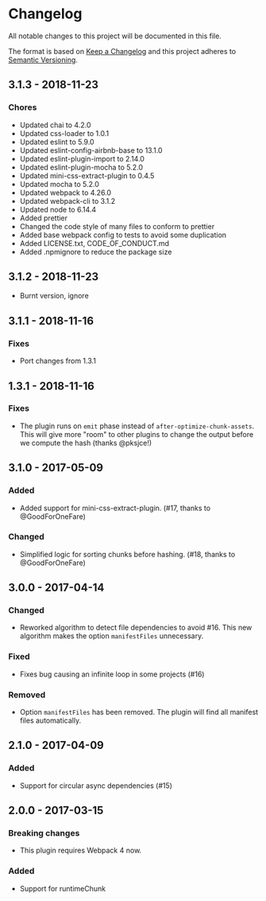 # Changelog
All notable changes to this project will be documented in this file.

The format is based on [Keep a Changelog](http://keepachangelog.com/en/1.0.0/)
and this project adheres to [Semantic Versioning](http://semver.org/spec/v2.0.0.html).

## 3.1.3 - 2018-11-23

### Chores

- Updated chai to 4.2.0
- Updated css-loader to 1.0.1
- Updated eslint to 5.9.0
- Updated eslint-config-airbnb-base to 13.1.0
- Updated eslint-plugin-import to 2.14.0
- Updated eslint-plugin-mocha to 5.2.0
- Updated mini-css-extract-plugin to 0.4.5
- Updated mocha to 5.2.0
- Updated webpack to 4.26.0
- Updated webpack-cli to 3.1.2
- Updated node to 6.14.4
- Added prettier
- Changed the code style of many files to conform to prettier
- Added base webpack config to tests to avoid some duplication
- Added LICENSE.txt, CODE_OF_CONDUCT.md
- Added .npmignore to reduce the package size

## 3.1.2 - 2018-11-23

- Burnt version, ignore

## 3.1.1 - 2018-11-16

### Fixes

 - Port changes from 1.3.1

## 1.3.1 - 2018-11-16

### Fixes

 - The plugin runs on `emit` phase instead of `after-optimize-chunk-assets`. This will give more
   "room" to other plugins to change the output before we compute the hash (thanks @pksjce!)

## 3.1.0 - 2017-05-09

### Added
 - Added support for mini-css-extract-plugin. (#17, thanks to @GoodForOneFare)

### Changed
 - Simplified logic for sorting chunks before hashing. (#18, thanks to @GoodForOneFare)


## 3.0.0 - 2017-04-14

### Changed
 - Reworked algorithm to detect file dependencies to avoid #16. This new algorithm makes the option
  `manifestFiles` unnecessary.

### Fixed
 - Fixes bug causing an infinite loop in some projects (#16)

### Removed
 - Option `manifestFiles` has been removed. The plugin will find all manifest files automatically.


## 2.1.0 - 2017-04-09

### Added
 - Support for circular async dependencies (#15)


## 2.0.0 - 2017-03-15

### Breaking changes
- This plugin requires Webpack 4 now.

### Added
- Support for runtimeChunk